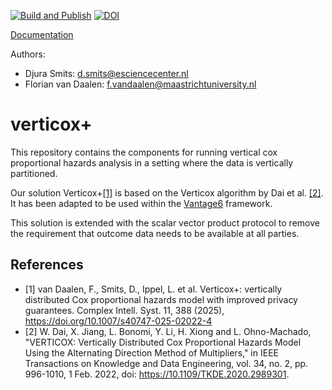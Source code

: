 [![Build and Publish](https://github.com/CARRIER-project/verticox/actions/workflows/push.yml/badge.svg)](https://github.com/CARRIER-project/verticox/actions/workflows/push.yml)
[![DOI](https://zenodo.org/badge/DOI/10.5281/zenodo.13933626.svg)](https://doi.org/10.5281/zenodo.13933626)

[Documentation](https://carrier-project.github.io/verticox/)

Authors:

- Djura Smits: <d.smits@esciencecenter.nl>
- Florian van Daalen: <f.vandaalen@maastrichtuniversity.nl>

# verticox+
This repository contains the components for running vertical cox proportional hazards analysis in a
setting where the data is vertically partitioned.

Our solution Verticox+[[1]](#1) is based on the Verticox algorithm by Dai et al. [[2]](#2). It has been adapted to be used
within the [Vantage6](https://vantage6.ai) framework. 

This solution is extended with the scalar vector product protocol to remove the requirement that
outcome data needs to be available at all parties.

## References

- <a id="1">[1]</a> van Daalen, F., Smits, D., Ippel, L. et al. Verticox+: vertically distributed Cox proportional hazards model with improved privacy guarantees. Complex Intell. Syst. 11, 388 (2025), https://doi.org/10.1007/s40747-025-02022-4
- <a id="2">[2]</a> W. Dai, X. Jiang, L. Bonomi, Y. Li, H. Xiong and L. Ohno-Machado, "VERTICOX: Vertically Distributed Cox Proportional Hazards Model Using the Alternating Direction Method of Multipliers," in IEEE Transactions on Knowledge and Data Engineering, vol. 34, no. 2, pp. 996-1010, 1 Feb. 2022, doi: https://10.1109/TKDE.2020.2989301.
